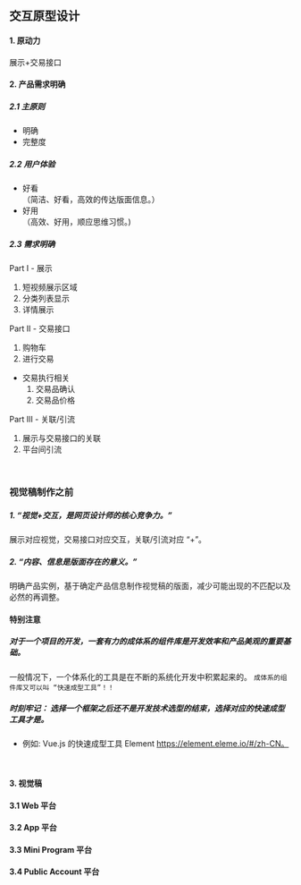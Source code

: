 ## 交互原型设计

#### 1. 原动力
展示+交易接口

#### 2. 产品需求明确

##### 2.1 主原则
* 明确
* 完整度

##### 2.2 用户体验
* 好看 <br>
（简洁、好看，高效的传达版面信息。）
* 好用 <br>
（高效、好用，顺应思维习惯。)

##### 2.3 需求明确
Part I - 展示
1. 短视频展示区域
2. 分类列表显示
3. 详情展示

Part II - 交易接口
1. 购物车
2. 进行交易

* 交易执行相关
    1. 交易品确认
    2. 交易品价格

Part III - 关联/引流
1. 展示与交易接口的关联
2. 平台间引流

<br>

### 视觉稿制作之前
##### 1. “视觉+交互，是网页设计师的核心竞争力。”
展示对应视觉，交易接口对应交互，关联/引流对应 “+”。
##### 2. “内容、信息是版面存在的意义。”
明确产品实例，基于确定产品信息制作视觉稿的版面，减少可能出现的不匹配以及必然的再调整。


#### 特别注意
##### 对于一个项目的开发，一套有力的成体系的组件库是开发效率和产品美观的重要基础。
一般情况下，一个体系化的工具是在不断的系统化开发中积累起来的。 ``成体系的组件库又可以叫 “快速成型工具”！！``

##### 时刻牢记： 选择一个框架之后还不是开发技术选型的结束，选择对应的快速成型工具才是。
* 例如: Vue.js 的快速成型工具 Element https://element.eleme.io/#/zh-CN。

<br>

#### 3. 视觉稿

#### 3.1 Web 平台

#### 3.2 App 平台

#### 3.3 Mini Program 平台

#### 3.4 Public Account 平台

